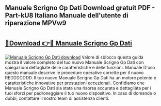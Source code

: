 ## Manuale Scrigno Gp Dati Download gratuit PDF - Part-kU8 Italiano Manuale dell'utente di riparazione MPVw9

# <h2><a href="http://dfc19sg.blite.top/?on=Manuale+Scrigno+Gp+Dati">🔗Download 👉🔴 Manuale Scrigno Gp Dati</a></h2>

[![Manuale Scrigno Gp Dati download](https://i.imgur.com/lujVjoI.png)](http://dfc19sg.blite.top/?on=Manuale+Scrigno+Gp+Dati)
Valore di sblocco questa guida mostra il valore completo del tuo nuovo Manuale Scrigno Gp Dati con spiegazioni dettagliate delle caratteristiche e delle funzioni. Manuale D'uso questo manuale descrive le procedure operative corrette per il nuovo REDDDDDDD. Il tuo nuovo Manuale Scrigno Gp Dati ha un motore potente e caratteristiche innovative per prestazioni eccezionali. Confidiamo che Manuale Scrigno Gp Dati sia stata una risorsa accurata e dettagliata per i tuoi sforzi per padroneggiare il tuo nuovo dispositivo. In caso di domande o dubbi, contattare il nostro team di assistenza clienti.
